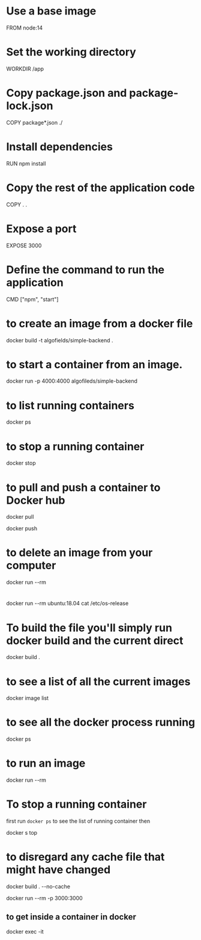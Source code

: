 # Use a base image
FROM node:14

# Set the working directory
WORKDIR /app

# Copy package.json and package-lock.json
COPY package*.json ./

# Install dependencies
RUN npm install

# Copy the rest of the application code
COPY . .

# Expose a port
EXPOSE 3000

# Define the command to run the application
CMD ["npm", "start"]

# to create an image from a docker file
 docker build -t algofields/simple-backend .

 # to start a container from an image.

 docker run -p 4000:4000 algofileds/simple-backend

 # to list running containers 

 docker ps

 # to stop a running container 

 docker stop <Container-ID>

 # to pull and push a container to Docker hub

 docker pull 

 docker push 

 # to delete an image from your computer 

 docker run --rm <Container-Name>

 # 

 docker run --rm ubuntu:18.04 cat /etc/os-release

 # To build the file you'll simply run docker build and the current direct

 docker build .

 # to see a list of all the current images 

 docker image list 

 # to see all the docker process running 

 docker ps

 # to run an image 

 docker run --rm <IMAGE-ID>

 # To stop a running container 

first run `docker ps` to see the list of running container then 

 docker s top <Container-ID>

# to disregard any cache file that might have changed 

docker build . --no-cache

docker run --rm -p 3000:3000 <Image-id>



## to get inside a container in docker 

docker exec -it <Container-ID>

